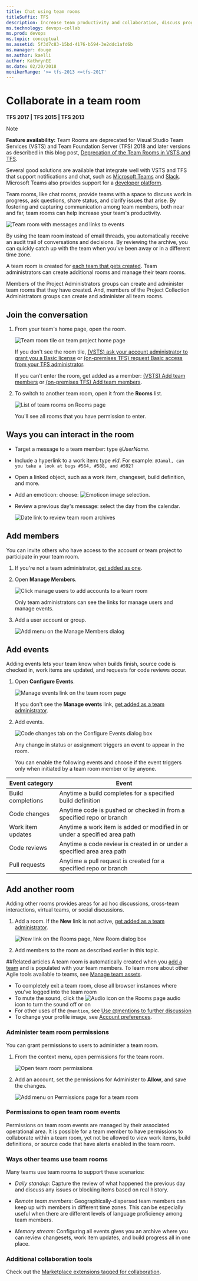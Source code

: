 ```yaml
---
title: Chat using team rooms
titleSuffix: TFS  
description: Increase team productivity and collaboration, discuss progress, share status, and clarify issues in a team room  
ms.technology: devops-collab
ms.prod: devops
ms.topic: conceptual
ms.assetid: 5f3d7c83-15bd-4176-b594-3e2ddc1afd6b 
ms.manager: douge
ms.author: kaelliauthor: KathrynEE
ms.date: 02/20/2018
monikerRange: '>= tfs-2013 <=tfs-2017'
---
```


# Collaborate in a team room  

<b>TFS 2017 | TFS 2015 | TFS 2013</b> 

> [!NOTE]  
> **Feature availability:** Team Rooms are deprecated for Visual Studio Team Services (VSTS) and Team Foundation Server (TFS) 2018 and later versions as described in this blog post,  [Deprecation of the Team Rooms in VSTS and TFS](https://blogs.msdn.microsoft.com/devops/2017/01/04/deprecation-of-the-team-rooms-in-team-services-and-tfs/).  
> 
> Several good solutions are available that integrate well with VSTS and TFS that support notifications and chat, such as [Microsoft Teams](../service-hooks/services/teams.md) and [Slack](../service-hooks/services/slack.md). Microsoft Teams also provides support for a [developer platform](https://docs.microsoft.com/en-us/microsoftteams/platform/).

Team rooms, like chat rooms, provide teams with a space to discuss work in progress, ask questions, share status, and clarify issues that arise. By fostering and capturing communication among team members, both near and far, team rooms can help increase your team's productivity.    

![Team room with messages and links to events](_img/ALM_CT_Teamroom.png)

By using the team room instead of email threads, you automatically receive an audit trail of conversations and decisions. By reviewing the archive, you can quickly catch up with the team when you've been away or in a different time zone.

A team room is created for [each team that gets created](../work/scale/multiple-teams.md). Team administrators can create additional rooms and manage their team rooms.  

Members of the Project Administrators groups can create and administer team rooms that they have created. And, members of the Project Collection Administrators groups can create and administer all team rooms.  

## Join the conversation
1. From your team's home page, open the room.  

	![Team room tile on team project home page](_img/ALM_CT_TeamroomTile.png) 
	
	If you don't see the room tile, [(VSTS) ask your account administrator to grant you a Basic license](../accounts/add-account-users-assign-access-levels.md) or [(on-premises TFS) request Basic access from your TFS administrator](../security/change-access-levels.md).  

	If you can't enter the room, get added as a member: [(VSTS) Add team members](../accounts/add-team-members-vs.md) or [(on-premises TFS) Add team members](../work/scale/multiple-teams.md#add-team-members).

2. To switch to another team room, open it from the **Rooms** list. 

	![List of team rooms on Rooms page](_img/ALM_CT_RoomsList.png) 

	You'll see all rooms that you have permission to enter.


## Ways you can interact in the room
* Target a message to a team member: type `@`*UserName*.

* Include a hyperlink to a work item: type `#`*Id*. For example: `@Jamal, can you take a look at bugs #564, #588, and #592?`

* Open a linked object, such as a work item, changeset, build definition, and more. 

* Add an emoticon: choose: ![Emoticon image selection](_img/ALM_CT_SmileIcon.png). 

* Review a previous day's message: select the day from the calendar. 

	![Date link to review team room archives](_img/ALM_CT_SelectDate.png) 

<a id="addmembers"></a> 
## Add members
You can invite others who have access to the account or team project to participate in your team room. 

1. If you're not a team administrator, [get added as one](../work/scale/add-team-administrator.md). 

2. Open **Manage Members**.
	
	![Click manage users to add accounts to a team room](_img/ALM_CT_ManageMembers.png) 
	
	Only team administrators can see the links for manage users and manage events.

3. Add a user account or group.
	
	![Add menu on the Manage Members dialog](_img/ALM_CT_AddMembers.png) 

<a id="events"></a> 
## Add events
Adding events lets your team know when builds finish, source code is checked in, work items are updated, and requests for code reviews occur. 

1. Open **Configure Events**.
	
	![Manage events link on the team room page](_img/ALM_CT_ConfigureEvents.png) 
	
	If you don't see the **Manage events** link, [get added as a team administrator](../work/scale/add-team-administrator.md).

2. Add events. 
	
	![Code changes tab on the Configure Events dialog box](_img/ALM_CT_AddEvents.png) 

	Any change in status or assignment triggers an event to appear in the room.

	You can enable the following events and choose if the event triggers only when initiated by a team room member or by anyone.  
	
| Event category | Event  |  
| ---- | ------ |  
| Build completions | Anytime a build completes for a specified build definition    |  
| Code changes | Anytime code is pushed or checked in from a specified repo or branch   |  
| Work item updates | Anytime a work item is added or modified in or under a specified area path   |  
| Code reviews| Anytime a code review is created in or under a specified area area path  |  
| Pull requests | Anytime a pull request is created for a specified repo or branch   |  
  



## Add another room
Adding other rooms provides areas for ad hoc discussions, cross-team interactions, virtual teams, or social discussions. 

1. Add a room. If the **New** link is not active, [get added as a team administrator](../work/scale/add-team-administrator.md).
	
	![New link on the Rooms page, New Room dialog box](_img/ALM_CT_NewRoom.png)

2. Add members to the room as described earlier in this topic.

##Related articles
A team room is automatically created when you [add a team](../work/scale/multiple-teams.md) and is populated with your team members. To learn more about other Agile tools available to teams, see [Manage team assets](../work/scale/manage-team-assets.md).  

- To completely exit a team room, close all browser instances where you've logged into the team room  
- To mute the sound, click the ![Audio icon on the Rooms page](_img/ALM_CT_AudioIcon.png) audio icon to turn the sound off or on  
- For other uses of the `@mention`, see [Use @mentions to further discussion](../notifications/at-mentions.md)   
- To change your profile image, see [Account preferences](../accounts/account-preferences.md).  


<a id="team-room-permissions"> </a>
### Administer team room permissions

You can grant permissions to users to administer a team room.  

1. From the context menu, open permissions for the team room.  

	![Open team room permissions](../work/scale/_img/open-security-team-room.png)  

2. Add an account, set the permissions for Administer to **Allow**, and save the changes.   

	![Add menu on Permissions page for a team room](../work/scale/_img/add-team-admin-dialog.png) 


<a id="team-room-event-permissions">  </a>
### Permissions to open team room events
               
Permissions on team room events are managed by their associated operational area. It is possible for a team member to have permissions to collaborate within a team room, yet not be allowed to view work items, build definitions, or source code that have alerts enabled in the team room. 


### Ways other teams use team rooms 
Many teams use team rooms to support these scenarios:  

* *Daily standup*: Capture the review of what happened the previous day and discuss any issues or blocking items based on real history. 

* *Remote team members*: Geographically-dispersed team members can keep up with members in different time zones. This can be especially useful when there are different levels of language proficiency among team members.

* *Memory stream*: Configuring all events gives you an archive where you can review changesets, work item updates, and build progress all in one place. 

### Additional collaboration tools  

Check out the [Marketplace extensions tagged for collaboration](https://marketplace.visualstudio.com/vsts/Collaborate?sortBy=Downloads).  
